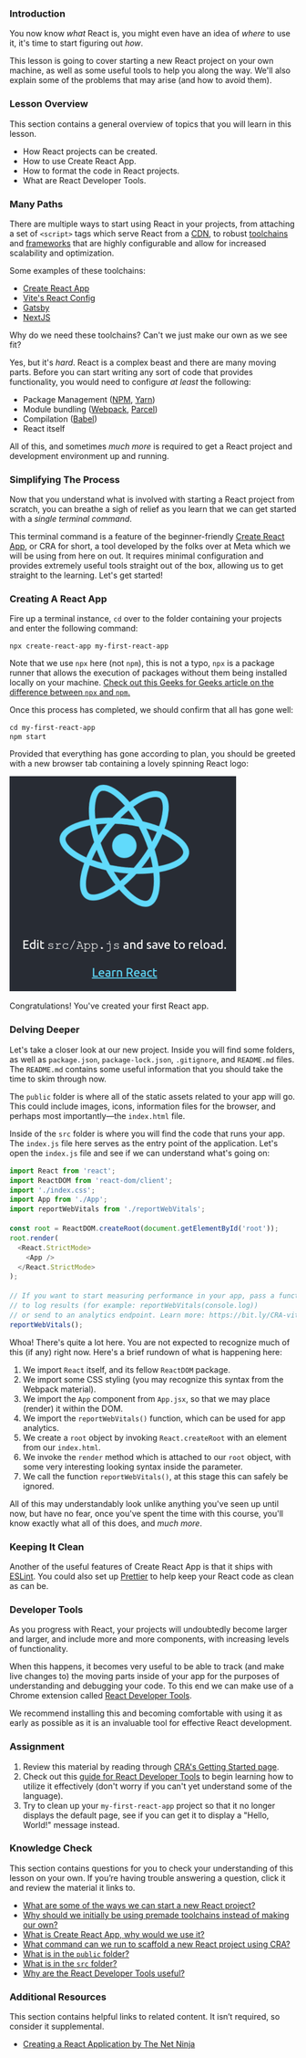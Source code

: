 ### Introduction

You now know _what_ React is, you might even have an idea of _where_ to use it, it's time to start figuring out _how_. 

This lesson is going to cover starting a new React project on your own machine, as well as some useful tools to help you along the way. We'll also explain some of the problems that may arise (and how to avoid them).

### Lesson Overview

This section contains a general overview of topics that you will learn in this lesson.

* How React projects can be created.
* How to use Create React App.
* How to format the code in React projects.
* What are React Developer Tools.

### Many Paths

There are multiple ways to start using React in your projects, from attaching a set of `<script>` tags which serve React from a [CDN](https://en.wikipedia.org/wiki/Content_delivery_network), to robust [toolchains](https://en.wikipedia.org/wiki/Toolchain) and [frameworks](https://en.wikipedia.org/wiki/Web_framework) that are highly configurable and allow for increased scalability and optimization.

Some examples of these toolchains:

* [Create React App](https://create-react-app.dev/)
* [Vite's React Config](https://vitejs.dev/)
* [Gatsby](https://www.gatsbyjs.com/)
* [NextJS](https://nextjs.org/)

Why do we need these toolchains? Can't we just make our own as we see fit?

Yes, but it's _hard_. React is a complex beast and there are many moving parts. Before you can start writing any sort of code that provides functionality, you would need to configure _at least_ the following:

* Package Management ([NPM](https://www.npmjs.com/), [Yarn](https://yarnpkg.com/))
* Module bundling ([Webpack](https://webpack.js.org/), [Parcel](https://parceljs.org/))
* Compilation ([Babel](https://babeljs.io/))
* React itself

All of this, and sometimes _much more_ is required to get a React project and development environment up and running.

### Simplifying The Process

Now that you understand what is involved with starting a React project from scratch, you can breathe a sigh of relief as you learn that we can get started with a _single terminal command_.

This terminal command is a feature of the beginner-friendly [Create React App](https://create-react-app.dev/), or CRA for short, a tool developed by the folks over at Meta which we will be using from here on out. It requires minimal configuration and provides extremely useful tools straight out of the box, allowing us to get straight to the learning. Let's get started!

### Creating A React App

Fire up a terminal instance, `cd` over to the folder containing your projects and enter the following command:

~~~
npx create-react-app my-first-react-app
~~~

Note that we use `npx` here (not `npm`), this is not a typo, `npx` is a package runner that allows the execution of packages without them being installed locally on your machine. [Check out this Geeks for Geeks article on the difference between `npx` and `npm`.](https://www.geeksforgeeks.org/what-are-the-differences-between-npm-and-npx/)

Once this process has completed, we should confirm that all has gone well:

~~~
cd my-first-react-app
npm start
~~~

Provided that everything has gone according to plan, you should be greeted with a new browser tab containing a lovely spinning React logo:

![Create React App Starting Page](./setting_up_a_react_environment/imgs/cra_start.png)

Congratulations! You've created your first React app.

### Delving Deeper

Let's take a closer look at our new project. Inside you will find some folders, as well as `package.json`, `package-lock.json`, `.gitignore`, and `README.md` files. The `README.md` contains some useful information that you should take the time to skim through now.

The `public` folder is where all of the static assets related to your app will go. This could include images, icons, information files for the browser, and perhaps most importantly—the `index.html` file.

Inside of the `src` folder is where you will find the code that runs your app. The `index.js` file here serves as the entry point of the application. Let's open the `index.js` file and see if we can understand what's going on:

~~~js
import React from 'react';
import ReactDOM from 'react-dom/client';
import './index.css';
import App from './App';
import reportWebVitals from './reportWebVitals';

const root = ReactDOM.createRoot(document.getElementById('root'));
root.render(
  <React.StrictMode>
    <App />
  </React.StrictMode>
);

// If you want to start measuring performance in your app, pass a function
// to log results (for example: reportWebVitals(console.log))
// or send to an analytics endpoint. Learn more: https://bit.ly/CRA-vitals
reportWebVitals();
~~~

Whoa! There's quite a lot here. You are not expected to recognize much of this (if any) right now. Here's a brief rundown of what is happening here:

1. We import `React` itself, and its fellow `ReactDOM` package.
2. We import some CSS styling (you may recognize this syntax from the Webpack material).
3. We import the `App` component from `App.jsx`, so that we may place (render) it within the DOM.
4. We import the `reportWebVitals()` function, which can be used for app analytics.
5. We create a `root` object by invoking `React.createRoot` with an element from our `index.html`.
6. We invoke the `render` method which is attached to our `root` object, with some very interesting looking syntax inside the parameter.
7. We call the function `reportWebVitals()`, at this stage this can safely be ignored.

All of this may understandably look unlike anything you've seen up until now, but have no fear, once you've spent the time with this course, you'll know exactly what all of this does, and _much more_.

### Keeping It Clean

Another of the useful features of Create React App is that it ships with [ESLint](https://eslint.org/). You could also set up [Prettier](https://prettier.io/) to help keep your React code as clean as can be.

### Developer Tools

As you progress with React, your projects will undoubtedly become larger and larger, and include more and more components, with increasing levels of functionality.

When this happens, it becomes very useful to be able to track (and make live changes to) the moving parts inside of your app for the purposes of understanding and debugging your code. To this end we can make use of a Chrome extension called [React Developer Tools](https://chrome.google.com/webstore/detail/react-developer-tools/fmkadmapgofadopljbjfkapdkoienihi?hl=en).

We recommend installing this and becoming comfortable with using it as early as possible as it is an invaluable tool for effective React development.

### Assignment

<div class="lesson-content__panel" markdown="1">

1. Review this material by reading through [CRA's Getting Started page](https://create-react-app.dev/docs/getting-started).
2. Check out this [guide for React Developer Tools](https://www.pluralsight.com/guides/debugging-components-with-react-developer-tools) to begin learning how to utilize it effectively (don't worry if you can't yet understand some of the language).
3. Try to clean up your `my-first-react-app` project so that it no longer displays the default page, see if you can get it to display a "Hello, World!" message instead.
</div>

### Knowledge Check

This section contains questions for you to check your understanding of this lesson on your own. If you’re having trouble answering a question, click it and review the material it links to.

* <a class="knowledge-check-link" href="#many-paths">What are some of the ways we can start a new React project?</a>
* <a class="knowledge-check-link" href="#many-paths">Why should we initially be using premade toolchains instead of making our own?</a>
* <a class="knowledge-check-link" href="#simplifying-the-process">What is Create React App, why would we use it?</a>
* <a class="knowledge-check-link" href="#creating-a-react-app">What command can we run to scaffold a new React project using CRA?</a>
* <a class="knowledge-check-link" href="#delving-deeper">What is in the `public` folder?</a>
* <a class="knowledge-check-link" href="#delving-deeper">What is in the `src` folder?</a>
* <a class="knowledge-check-link" href="#developer-tools">Why are the React Developer Tools useful?</a>

### Additional Resources

This section contains helpful links to related content. It isn’t required, so consider it supplemental.

* [Creating a React Application by The Net Ninja](https://www.youtube.com/watch?v=kVeOpcw4GWY)
